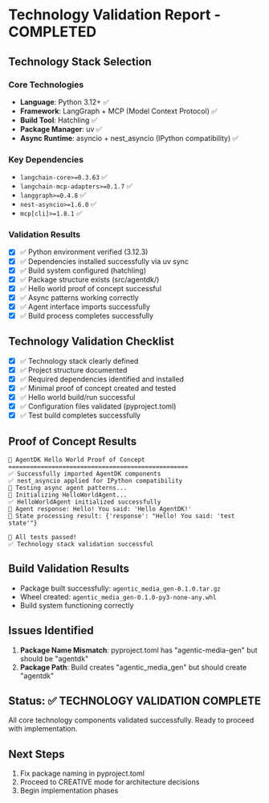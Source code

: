 # Technology Validation Report - COMPLETED

## Technology Stack Selection

### Core Technologies
- **Language**: Python 3.12+ ✅
- **Framework**: LangGraph + MCP (Model Context Protocol) ✅
- **Build Tool**: Hatchling ✅
- **Package Manager**: uv ✅
- **Async Runtime**: asyncio + nest_asyncio (IPython compatibility) ✅

### Key Dependencies
- `langchain-core>=0.3.63` ✅
- `langchain-mcp-adapters>=0.1.7` ✅
- `langgraph>=0.4.8` ✅
- `nest-asyncio>=1.6.0` ✅
- `mcp[cli]>=1.8.1` ✅

### Validation Results
- [x] ✅ Python environment verified (3.12.3)
- [x] ✅ Dependencies installed successfully via uv sync
- [x] ✅ Build system configured (hatchling)
- [x] ✅ Package structure exists (src/agentdk/)
- [x] ✅ Hello world proof of concept successful
- [x] ✅ Async patterns working correctly
- [x] ✅ Agent interface imports successfully
- [x] ✅ Build process completes successfully

## Technology Validation Checklist
- [x] ✅ Technology stack clearly defined
- [x] ✅ Project structure documented
- [x] ✅ Required dependencies identified and installed
- [x] ✅ Minimal proof of concept created and tested
- [x] ✅ Hello world build/run successful
- [x] ✅ Configuration files validated (pyproject.toml)
- [x] ✅ Test build completes successfully

## Proof of Concept Results
```
🚀 AgentDK Hello World Proof of Concept
==================================================
✅ Successfully imported AgentDK components
✅ nest_asyncio applied for IPython compatibility
🧪 Testing async agent patterns...
🔄 Initializing HelloWorldAgent...
✅ HelloWorldAgent initialized successfully
📝 Agent response: Hello! You said: 'Hello AgentDK!'
🔄 State processing result: {'response': "Hello! You said: 'test state'"}

🎉 All tests passed!
✅ Technology stack validation successful
```

## Build Validation Results
- Package built successfully: `agentic_media_gen-0.1.0.tar.gz`
- Wheel created: `agentic_media_gen-0.1.0-py3-none-any.whl`
- Build system functioning correctly

## Issues Identified
1. **Package Name Mismatch**: pyproject.toml has "agentic-media-gen" but should be "agentdk"
2. **Package Path**: Build creates "agentic_media_gen" but should create "agentdk"

## Status: ✅ TECHNOLOGY VALIDATION COMPLETE
All core technology components validated successfully. Ready to proceed with implementation.

## Next Steps
1. Fix package naming in pyproject.toml
2. Proceed to CREATIVE mode for architecture decisions
3. Begin implementation phases
